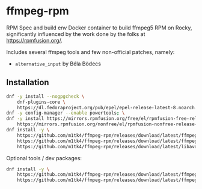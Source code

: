 # ffmpeg-rpm

RPM Spec and build env Docker container to build ffmpeg5 RPM on Rocky, significantly 
influenced by the work done by the folks at https://rpmfusion.org/.

Includes several ffmpeg tools and few non-official patches, namely:

- `alternative_input` by Béla Bödecs

## Installation

```bash
dnf -y install --nogpgcheck \
    dnf-plugins-core \
    https://dl.fedoraproject.org/pub/epel/epel-release-latest-8.noarch.rpm; \
dnf -y config-manager --enable powertools; \
dnf -y install https://mirrors.rpmfusion.org/free/el/rpmfusion-free-release-8.noarch.rpm \
    https://mirrors.rpmfusion.org/nonfree/el/rpmfusion-nonfree-release-8.noarch.rpm;
dnf install -y \
    https://github.com/m1tk4/ffmpeg-rpm/releases/download/latest/ffmpeg-5.0.0.x86_64.rpm \
    https://github.com/m1tk4/ffmpeg-rpm/releases/download/latest/ffmpeg-libs-5.0.0.x86_64.rpm \ 
    https://github.com/m1tk4/ffmpeg-rpm/releases/download/latest/libavdevice-5.0.0.x86_64.rpm 
```

Optional tools / dev packages:
```bash
dnf install -y \
    https://github.com/m1tk4/ffmpeg-rpm/releases/download/latest/ffmpeg-tools-5.0.0.x86_64.rpm \
    https://github.com/m1tk4/ffmpeg-rpm/releases/download/latest/ffmpeg-devel-5.0.0.x86_64.rpm 
```